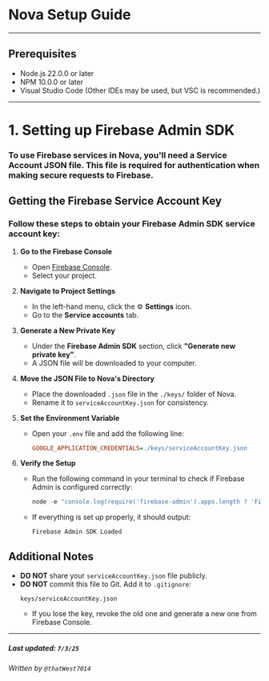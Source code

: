 # Nova Setup Guide
---
## Prerequisites
- Node.js 22.0.0 or later
- NPM 10.0.0 or later
- Visual Studio Code (Other IDEs may be used, but VSC is recommended.)
---
# 1. Setting up Firebase Admin SDK
### To use Firebase services in Nova, you'll need a **Service Account JSON file**. This file is required for authentication when making secure requests to Firebase.

## Getting the Firebase Service Account Key
### Follow these steps to obtain your Firebase Admin SDK service account key:

1. **Go to the Firebase Console**  
   - Open [Firebase Console](https://console.firebase.google.com/).
   - Select your project.

2. **Navigate to Project Settings**  
   - In the left-hand menu, click the ⚙️ **Settings** icon.
   - Go to the **Service accounts** tab.

3. **Generate a New Private Key**  
   - Under the **Firebase Admin SDK** section, click **"Generate new private key"**.
   - A JSON file will be downloaded to your computer.

4. **Move the JSON File to Nova's Directory**  
   - Place the downloaded `.json` file in the `./keys/` folder of Nova.  
   - Rename it to `serviceAccountKey.json` for consistency.

5. **Set the Environment Variable**  
   - Open your `.env` file and add the following line:
     ```ini
     GOOGLE_APPLICATION_CREDENTIALS=./keys/serviceAccountKey.json
     ```

6. **Verify the Setup**  
   - Run the following command in your terminal to check if Firebase Admin is configured correctly:
     ```powershell
     node -e "console.log(require('firebase-admin').apps.length ? 'Firebase Admin SDK Loaded' : 'Failed to Load')"
     ```
   - If everything is set up properly, it should output:  
     ```
     Firebase Admin SDK Loaded
     ```

## Additional Notes
- **DO NOT** share your `serviceAccountKey.json` file publicly.
- **DO NOT** commit this file to Git. Add it to `.gitignore`:
  ```gitignore
  keys/serviceAccountKey.json
  ```
  - If you lose the key, revoke the old one and generate a new one from Firebase Console.
---
##### Last updated: `7/3/25`
###### Written by `@thatWest7014`